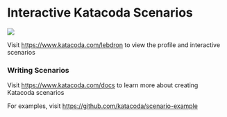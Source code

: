 # Interactive Katacoda Scenarios

[![](http://shields.katacoda.com/katacoda/lebdron/count.svg)](https://www.katacoda.com/lebdron "Get your profile on Katacoda.com")

Visit https://www.katacoda.com/lebdron to view the profile and interactive scenarios

### Writing Scenarios
Visit https://www.katacoda.com/docs to learn more about creating Katacoda scenarios

For examples, visit https://github.com/katacoda/scenario-example

